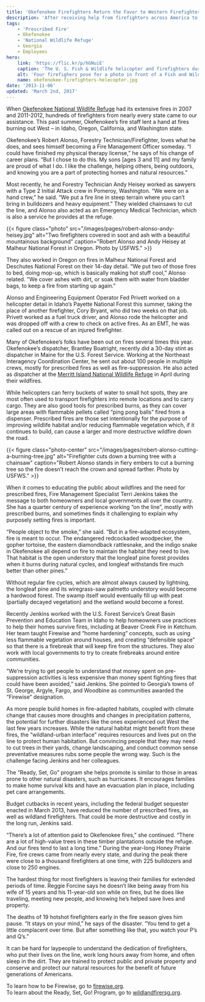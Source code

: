 ```yaml
---
title: 'Okefenokee Firefighters Return the Favor to Western Firefighters'
description: 'After receiving help from firefighters across America to manage fires in 2007 and 2011-2012, firefighters at Okefenokee National Wildlife Refuge return the favor by heading west to assist with fires in Idaho, Oregon, California and Washington.'
tags:
    - 'Prescribed Fire'
    - Okefenokee
    - 'National Wildlife Refuge'
    - Georgia
    - Employees
hero:
    link: 'https://flic.kr/p/hGNuiE'
    caption: 'The U. S. Fish & Wildlife helicopter and firefighters during the North Fork and Little Queens Fires, Sawtooth National Forest near Atlanta, Idaho. L to R – Reggie Forcine (Okefenokee), Cory Bryant (Okefenokee), Ryan Roche (Lake Wales Ridge, Florida), Paul Ryan, (J.N. “Ding” Darling, Florida).'
    alt: 'Four firefighers pose for a photo in front of a Fish and Wildlife Helicopter with mountains in the background'
    name: okefenokee-firefighters-helecopter.jpg
date: '2013-11-06'
updated: 'March 2nd, 2017'
---
```


When [Okefenokee National Wildlife Refuge](http://www.fws.gov/refuge/okefenokee/) had its extensive fires in 2007 and 2011-2012, hundreds of firefighters from nearly every state came to our assistance. This past summer, Okefenokee’s fire staff lent a hand at fires burning out West – in Idaho, Oregon, California, and Washington state.

Okefenokee’s Robert Alonso, Forestry Technician/Firefighter, loves what he does, and sees himself becoming a Fire Management Officer someday. “I could have finished my physical therapy license,” he says of his change of career plans. “But I chose to do this. My sons [ages 3 and 11] and my family are proud of what I do. I like the challenge, helping others, being outdoors, and knowing you are a part of protecting homes and natural resources.”

Most recently, he and Forestry Technician Andy Heisey worked as sawyers with a Type 2 Initial Attack crew in Pomeroy, Washington. “We were on a hand crew,” he said. “We put a fire line in steep terrain where you can’t bring in bulldozers and heavy equipment.” They wielded chainsaws to cut the line, and Alonso also acted as an Emergency Medical Technician, which is also a service he provides at the refuge.

{{< figure class="photo" src="/images/pages/robert-alonso-andy-heisey.jpg" alt="Two firefighters covered in soot and ash with a beautiful mountainous background" caption="Robert Alonso and Andy Heisey at Malheur National Forest in Oregon. Photo by USFWS." >}}

They also worked in Oregon on fires in Malheur National Forest and Deschutes National Forest on their 14-day detail. “We put two of those fires to bed, doing mop-up, which is basically making hot stuff cool,” Alonso related. "We cover ashes with dirt, or soak them with water from bladder bags, to keep a fire from starting up again.”

Alonso and Engineering Equipment Operator Fed Privett worked on a helicopter detail in Idaho’s Payette National Forest this summer, taking the place of another firefighter, Cory Bryant, who did two weeks on that job. Privett worked as a fuel truck driver, and Alonso rode the helicopter and was dropped off with a crew to check on active fires. As an EMT, he was called out on a rescue of an injured firefighter.

Many of Okefenokee’s folks have been out on fires several times this year. Okefenokee’s dispatcher, Brantley Boatright, recently did a 30-day stint as dispatcher in Maine for the U.S. Forest Service. Working at the Northeast Interagency Coordination Center, he sent out about 100 people in multiple crews, mostly for prescribed fires as well as fire-suppression. He also acted as dispatcher at the [Merritt Island National Wildlife Refuge](https://www.fws.gov/refuge/Merritt_Island/) in April during their wildfires.

While helicopters can ferry buckets of water to small hot spots, they are most often used to transport firefighters into remote locations and to carry cargo. They are also good tools for prescribed burns, as they can cover large areas with flammable pellets called “ping pong balls” fired from a dispenser. Prescribed fires are those set intentionally for the purpose of improving wildlife habitat and/or reducing flammable vegetation which, if it continues to build, can cause a larger and more destructive wildfire down the road.

{{< figure class="photo-center" src="/images/pages/robert-alonso-cutting-a-burning-tree.jpg" alt="Firefighter cuts down a burning tree with a chainsaw" caption="Robert Alonso stands in fiery embers to cut a burning tree so the fire doesn’t reach the crown and spread farther. Photo by USFWS." >}}

When it comes to educating the public about wildfires and the need for prescribed fires, Fire Management Specialist Terri Jenkins takes the message to both homeowners and local governments all over the country. She has a quarter century of experience working “on the line”, mostly with prescribed burns, and sometimes finds it challenging to explain why purposely setting fires is important.

“People object to the smoke,” she said. “But in a fire-adapted ecosystem, fire is meant to occur. The endangered redcockaded woodpecker, the gopher tortoise, the eastern diamondback rattlesnake, and the indigo snake in Okefenokee all depend on fire to maintain the habitat they need to live. That habitat is the open understory that the longleaf pine forest provides when it burns during natural cycles, and longleaf withstands fire much better than other pines.”

Without regular fire cycles, which are almost always caused by lightning, the longleaf pine and its wiregrass-saw palmetto understory would become a hardwood forest. The swamp itself would eventually fill up with peat (partially decayed vegetation) and the wetland would become a forest.

Recently Jenkins worked with the U.S. Forest Service’s Great Basin Prevention and Education Team in Idaho to help homeowners use practices to help their homes survive fires, including at Beaver Creek Fire in Ketchum. Her team taught Firewise and “home hardening” concepts, such as using less flammable vegetation around houses, and creating “defensible space” so that there is a firebreak that will keep fire from the structures. They also work with local governments to try to create firebreaks around entire communities.

“We’re trying to get people to understand that money spent on pre-suppression activities is less expensive than money spent fighting fires that could have been avoided,” said Jenkins. She pointed to Georgia’s towns of St. George, Argyle, Fargo, and Woodbine as communities awarded the “Firewise” designation.

As more people build homes in fire-adapted habitats, coupled with climate change that causes more droughts and changes in precipitation patterns, the potential for further disasters like the ones experienced out West the last few years increases. While the natural habitat might benefit from these fires, the “wildland-urban interface” requires resources and lives put on the line to protect human habitation. But convincing people that they may need to cut trees in their yards, change landscaping, and conduct common sense preventative measures rubs some people the wrong way. Such is the challenge facing Jenkins and her colleagues.

The “Ready, Set, Go” program she helps promote is similar to those in areas prone to other natural disasters, such as hurricanes. It encourages families to make home survival kits and have an evacuation plan in place, including pet care arrangements.

Budget cutbacks in recent years, including the federal budget sequester enacted in March 2013, have reduced the number of prescribed fires, as well as wildland firefighters. That could be more destructive and costly in the long run, Jenkins said.

“There’s a lot of attention paid to Okefenokee fires,” she continued. “There are a lot of high-value trees in these timber plantations outside the refuge. And our fires tend to last a long time.” During the year-long Honey Prairie Fire, fire crews came from nearly every state, and during the peak there were close to a thousand firefighters at one time, with 225 bulldozers and close to 250 engines.

The hardest thing for most firefighters is leaving their families for extended periods of time. Reggie Forcine says he doesn’t like being away from his wife of 15 years and his 11-year-old son while on fires, but he does like traveling, meeting new people, and knowing he’s helped save lives and property.

The deaths of 19 hotshot firefighters early in the fire season gives him pause. “It stays on your mind,” he says of the disaster. “You tend to get a little complacent over time. But after something like that, you watch your P’s and Q’s.”

It can be hard for laypeople to understand the dedication of firefighters, who put their lives on the line, work long hours away from home, and often sleep in the dirt. They are trained to protect public and private property and conserve and protect our natural resources for the benefit of future generations of Americans.

To learn how to be Firewise, go to [firewise.org](http://www.firewise.org).  
To learn about the Ready, Set, Go! Program, go to [wildlandfirersg.org](http://www.wildlandfirersg.org).
